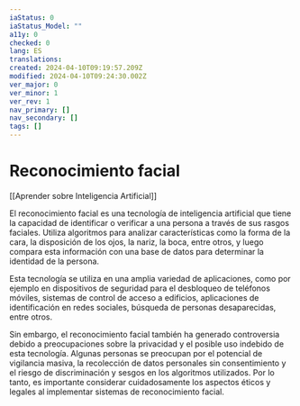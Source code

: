 ```yaml
---
iaStatus: 0
iaStatus_Model: ""
a11y: 0
checked: 0
lang: ES
translations: 
created: 2024-04-10T09:19:57.209Z
modified: 2024-04-10T09:24:30.002Z
ver_major: 0
ver_minor: 1
ver_rev: 1
nav_primary: []
nav_secondary: []
tags: []
---
```

# Reconocimiento facial

[[Aprender sobre Inteligencia Artificial]]

El reconocimiento facial es una tecnología de inteligencia artificial que tiene la capacidad de identificar o verificar a una persona a través de sus rasgos faciales. Utiliza algoritmos para analizar características como la forma de la cara, la disposición de los ojos, la nariz, la boca, entre otros, y luego compara esta información con una base de datos para determinar la identidad de la persona.

Esta tecnología se utiliza en una amplia variedad de aplicaciones, como por ejemplo en dispositivos de seguridad para el desbloqueo de teléfonos móviles, sistemas de control de acceso a edificios, aplicaciones de identificación en redes sociales, búsqueda de personas desaparecidas, entre otros.

Sin embargo, el reconocimiento facial también ha generado controversia debido a preocupaciones sobre la privacidad y el posible uso indebido de esta tecnología. Algunas personas se preocupan por el potencial de vigilancia masiva, la recolección de datos personales sin consentimiento y el riesgo de discriminación y sesgos en los algoritmos utilizados. Por lo tanto, es importante considerar cuidadosamente los aspectos éticos y legales al implementar sistemas de reconocimiento facial.
